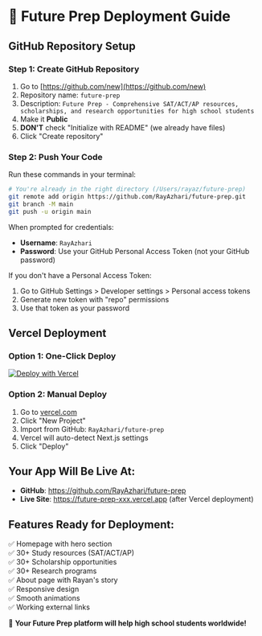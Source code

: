 # 🚀 Future Prep Deployment Guide

## GitHub Repository Setup

### Step 1: Create GitHub Repository
1. Go to [https://github.com/new](https://github.com/new)
2. Repository name: `future-prep`
3. Description: `Future Prep - Comprehensive SAT/ACT/AP resources, scholarships, and research opportunities for high school students`
4. Make it **Public**
5. **DON'T** check "Initialize with README" (we already have files)
6. Click "Create repository"

### Step 2: Push Your Code
Run these commands in your terminal:

```bash
# You're already in the right directory (/Users/rayaz/future-prep)
git remote add origin https://github.com/RayAzhari/future-prep.git
git branch -M main
git push -u origin main
```

When prompted for credentials:
- **Username**: `RayAzhari`
- **Password**: Use your GitHub Personal Access Token (not your GitHub password)

If you don't have a Personal Access Token:
1. Go to GitHub Settings > Developer settings > Personal access tokens
2. Generate new token with "repo" permissions
3. Use that token as your password

## Vercel Deployment

### Option 1: One-Click Deploy
[![Deploy with Vercel](https://vercel.com/button)](https://vercel.com/new/clone?repository-url=https://github.com/RayAzhari/future-prep)

### Option 2: Manual Deploy
1. Go to [vercel.com](https://vercel.com)
2. Click "New Project"
3. Import from GitHub: `RayAzhari/future-prep`
4. Vercel will auto-detect Next.js settings
5. Click "Deploy"

## Your App Will Be Live At:
- **GitHub**: https://github.com/RayAzhari/future-prep
- **Live Site**: https://future-prep-xxx.vercel.app (after Vercel deployment)

## Features Ready for Deployment:
✅ Homepage with hero section  
✅ 30+ Study resources (SAT/ACT/AP)  
✅ 30+ Scholarship opportunities  
✅ 30+ Research programs  
✅ About page with Rayan's story  
✅ Responsive design  
✅ Smooth animations  
✅ Working external links  

🎉 **Your Future Prep platform will help high school students worldwide!**
